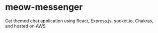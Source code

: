 # meow-messenger

Cat themed chat application using React, Express.js, socket.io, Chakras, and hosted on AWS

